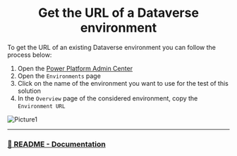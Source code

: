 <p align="center">
    <h1 align="center">
        Get the URL of a Dataverse environment
    </h1>
</p>

To get the URL of an existing Dataverse environment you can follow the process below:

1. Open the [Power Platform Admin Center](https://aka.ms/ppac)
2. Open the `Environments` page
3. Click on the name of the environment you want to use for the test of this solution
4. In the `Overview` page of the considered environment, copy the `Environment URL`

![Picture1](https://user-images.githubusercontent.com/23240245/218636109-5f6d5c29-52a5-4d8e-9f1a-bf869438b26b.png)

---

### [🏡 README - Documentation](../README.md#📖-documentation)